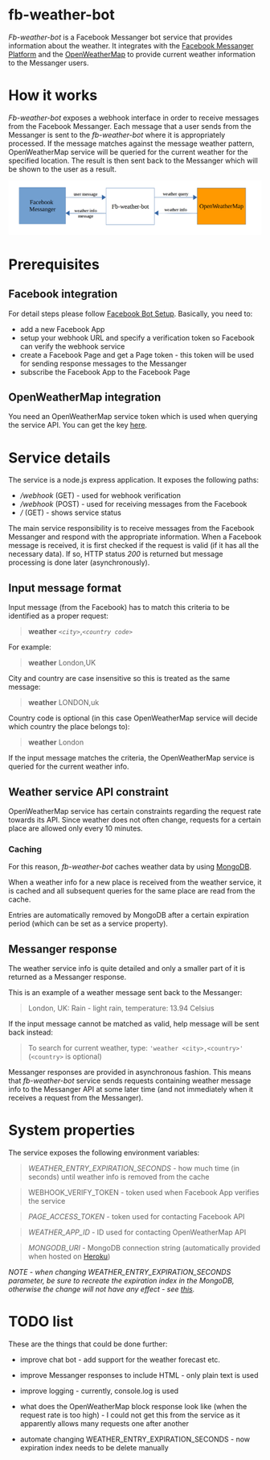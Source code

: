 # fb-weather-bot

*Fb-weather-bot* is a Facebook Messanger bot service that provides information about the weather. It integrates with the [Facebook Messanger Platform] and the [OpenWeatherMap] to provide current weather information to the Messanger users.

# How it works

*Fb-weather-bot* exposes a webhook interface in order to receive messages from the Facebook Messanger. Each message that a user sends from the Messanger is sent to the *fb-weather-bot* where it is appropriately processed. If the message matches against the message weather pattern, OpenWeatherMap service will be queried for the current weather for the specified location. The result is then sent back to the Messanger which will be shown to the user as a result.

![alt text](/docs/Overview.png)

# Prerequisites

## Facebook integration

For detail steps please follow [Facebook Bot Setup]. Basically, you need to:
  - add a new Facebook App 
  - setup your webhook URL and specify a verification token so Facebook can verify the webhook service
  - create a Facebook Page and get a Page token - this token will be used for sending response messages to the Messanger
  - subscribe the Facebook App to the Facebook Page
    
## OpenWeatherMap integration

You need an OpenWeatherMap service token which is used when querying the service API. You can get the key [here](http://openweathermap.org/appid).

# Service details

The service is a node.js express application. It exposes the following paths:
  - */webhook* (GET) - used for webhook verification
  - */webhook* (POST) - used for receiving messages from the Facebook
  - */* (GET) - shows service status

The main service responsibility is to receive messages from the Facebook Messanger and respond with the appropriate information.
When a Facebook message is received, it is first checked if the request is valid (if it has all the necessary data). If so, HTTP status *200* is returned but message processing is done later (asynchronously). 

## Input message format
Input message (from the Facebook) has to match this criteria to be identified as a proper request:
> **weather** *`<city>`*,*`<country code>`*

For example:
> **weather** London,UK

City and country are case insensitive so this is treated as the same message:
> **weather** LONDON,uk

Country code is optional (in this case OpenWeatherMap service will decide which country the place belongs to):
> **weather** London

If the input message matches the criteria, the OpenWeatherMap service is queried for the current weather info. 

## Weather service API constraint

OpenWeatherMap service has certain constraints regarding the request rate towards its API. Since weather does not often change, requests for a certain place are allowed only every 10 minutes. 

### Caching

For this reason, *fb-weather-bot* caches weather data by using [MongoDB]. 

When a weather info for a new place is received from the weather service, it is cached and all subsequent queries for the same place are read from the cache. 

Entries are automatically removed by MongoDB after a certain expiration period (which can be set as a service property).

## Messanger response 

The weather service info is quite detailed and only a smaller part of it is returned as a Messanger response. 


This is an example of a weather message sent back to the Messanger:

> London, UK: Rain - light rain, temperature: 13.94 Celsius

If the input message cannot be matched as valid, help message will be sent back instead:

> To search for current weather, type: `'weather <city>,<country>'` (`<country>` is optional)

Messanger responses are provided in asynchronous fashion. This means that *fb-weather-bot* service sends requests containing weather message info to the Messanger API at some later time (and not immediately when it receives a request from the Messanger). 

# System properties

The service exposes the following environment variables:

> *WEATHER_ENTRY_EXPIRATION_SECONDS* - how much time (in seconds) until weather info is removed from the cache

> WEBHOOK_VERIFY_TOKEN - token used when Facebook App verifies the service

> *PAGE_ACCESS_TOKEN* - token used for contacting Facebook API

> *WEATHER_APP_ID* - ID used for contacting OpenWeatherMap API

> *MONGODB_URI* - MongoDB connection string (automatically provided when hosted on [Heroku])

*NOTE - when changing WEATHER_ENTRY_EXPIRATION_SECONDS parameter, be sure to recreate the expiration index in the MongoDB, otherwise the change will not have any effect - see [this](https://stackoverflow.com/questions/14597241/setting-expiry-time-for-a-collection-in-mongodb-using-mongoose).* 

# TODO list

These are the things that could be done further:

 - improve chat bot - add support for the weather forecast etc.
 - improve Messanger responses to include HTML - only plain text is used
 - improve logging - currently, console.log is used
 - what does the OpenWeatherMap block response look like (when the request rate is too high) - I could not get this from the service as it apparently allows many requests one after another   
 - automate changing WEATHER_ENTRY_EXPIRATION_SECONDS - now expiration index needs to be delete manually 

   [Facebook Messanger Platform]: <https://developers.facebook.com/docs/messenger-platform>
   [OpenWeatherMap]: <https://openweathermap.org>
   [Facebook Bot Setup]: <https://developers.facebook.com/docs/messenger-platform/guides/setup>
   [MongoDB]: <https://www.mongodb.com/>
   [Heroku]: https://dashboard.heroku.com/
